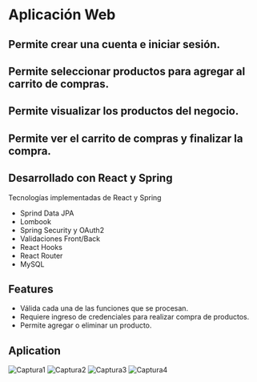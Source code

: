 # Aplicación Web

## Permite crear una cuenta e iniciar sesión. 
## Permite seleccionar productos para agregar al carrito de compras.
## Permite visualizar los productos del negocio.
## Permite ver el carrito de compras y finalizar la compra.

## Desarrollado con React y Spring


Tecnologías implementadas de React y Spring 

- Sprind Data JPA
- Lombook
- Spring Security y OAuth2
- Validaciones Front/Back
- React Hooks
- React Router
- MySQL


## Features

- Válida  cada una de las funciones que se procesan.
- Requiere ingreso de credenciales para realizar compra de productos.
- Permite agregar o eliminar un producto.


## Aplication

![Captura1](https://github.com/aguilarelkin/mercadoNegocioTiendaOnline/assets/46634666/c2f2709a-5457-4000-a5fe-24562fe7444c)
![Captura2](https://github.com/aguilarelkin/mercadoNegocioTiendaOnline/assets/46634666/fdae9e40-f8b3-4a23-91e5-aa733a2d893e)
![Captura3](https://github.com/aguilarelkin/mercadoNegocioTiendaOnline/assets/46634666/a9a19bb9-1eed-47c2-9497-4a5b639108d4)
![Captura4](https://github.com/aguilarelkin/mercadoNegocioTiendaOnline/assets/46634666/a6a5c9da-2966-4a5c-b83e-8e11d25ea25d)
